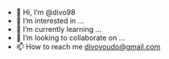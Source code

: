 - 👋 Hi, I’m @divo98
- 👀 I’m interested in ...
- 🌱 I’m currently learning ...
- 💞️ I’m looking to collaborate on ...
- 📫 How to reach me divoyoudo@gmail.com

<!---
divo98/divo98 is a ✨ special ✨ repository because its `README.md` (this file) appears on your GitHub profile.
You can click the Preview link to take a look at your changes.
--->
